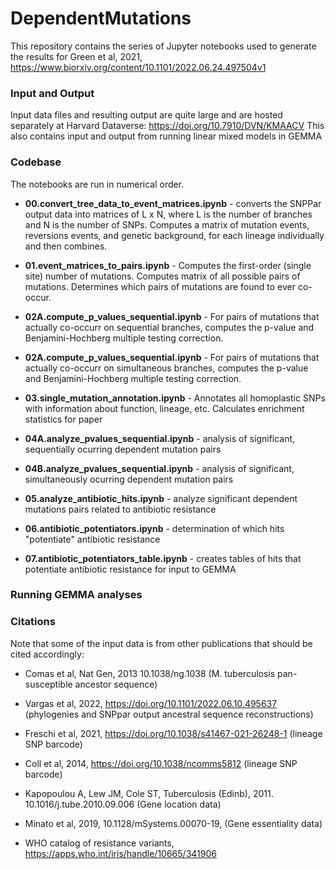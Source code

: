 # DependentMutations

This repository contains the series of Jupyter notebooks used to generate the results for Green et al, 2021, https://www.biorxiv.org/content/10.1101/2022.06.24.497504v1

### Input and Output 
Input data files and resulting output are quite large and are hosted separately at Harvard Dataverse: https://doi.org/10.7910/DVN/KMAACV
This also contains input and output from running linear mixed models in GEMMA

### Codebase
The notebooks are run in numerical order. 
  - **00.convert_tree_data_to_event_matrices.ipynb** - converts the SNPPar output data into matrices of L x N, where L is the number of branches and N is the number of SNPs. 
  Computes a matrix of mutation events, reversions events, and genetic background, for each lineage individually and then combines. 

  - **01.event_matrices_to_pairs.ipynb** - Computes the first-order (single site) number of mutations. Computes matrix of all possible pairs of mutations. 
    Determines which pairs of mutations are found to ever co-occur. 
  
  - **02A.compute_p_values_sequential.ipynb** - For pairs of mutations that actually co-occurr on sequential branches, computes the p-value and Benjamini-Hochberg multiple testing correction. 
  
  - **02A.compute_p_values_sequential.ipynb** - For pairs of mutations that actually co-occurr on simultaneous branches, computes the p-value and Benjamini-Hochberg multiple testing correction. 
  
  - **03.single_mutation_annotation.ipynb** - Annotates all homoplastic SNPs with information about function, lineage, etc. Calculates enrichment statistics for paper
  
  - **04A.analyze_pvalues_sequential.ipynb** - analysis of significant, sequentially ocurring dependent mutation pairs

  - **04B.analyze_pvalues_sequential.ipynb** - analysis of significant, simultaneously ocurring dependent mutation pairs

  - **05.analyze_antibiotic_hits.ipynb** - analyze significant dependent mutations pairs related to antibiotic resistance


  - **06.antibiotic_potentiators.ipynb** - determination of which hits "potentiate" antibiotic resistance

  - **07.antibiotic_potentiators_table.ipynb** - creates tables of hits that potentiate antibiotic resistance for input to GEMMA

### Running GEMMA analyses

### Citations

Note that some of the input data is from other publications that should be cited accordingly: 

  - Comas et al, Nat Gen, 2013 10.1038/ng.1038 (M. tuberculosis pan-susceptible ancestor sequence)

  - Vargas et al, 2022, https://doi.org/10.1101/2022.06.10.495637 (phylogenies and SNPpar output ancestral sequence reconstructions)

  - Freschi et al, 2021, https://doi.org/10.1038/s41467-021-26248-1 (lineage SNP barcode)

  - Coll et al, 2014, https://doi.org/10.1038/ncomms5812 (lineage SNP barcode)

  - Kapopoulou A, Lew JM, Cole ST, Tuberculosis (Edinb), 2011. 10.1016/j.tube.2010.09.006 (Gene location data)

  - Minato et al, 2019, 10.1128/mSystems.00070-19, (Gene essentiality data)

  - WHO catalog of resistance variants, https://apps.who.int/iris/handle/10665/341906

